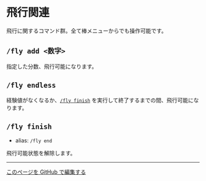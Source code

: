 # 飛行関連

飛行に関するコマンド群。全て棒メニューからでも操作可能です。

## `/fly add <数字>`

指定した分数、飛行可能になります。

## `/fly endless`

経験値がなくなるか、[`/fly finish`](#fly-finish) を実行して終了するまでの間、飛行可能になります。

## `/fly finish`

- alias: `/fly end`

飛行可能状態を解除します。

---

[このページを GitHub で編集する](https://github.com/GiganticMinecraft/CommandReference/edit/main/src/player/flying.md)
